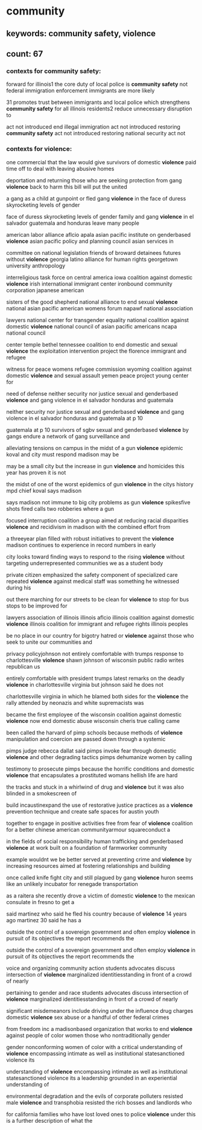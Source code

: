 # community

## keywords: community safety, violence

## count: 67

### contexts for community safety:
forward for illinois1 the core duty of local police is **community safety** not federal immigration enforcement immigrants are more likely

31 promotes trust between immigrants and local police which strengthens **community safety** for all illinois residents2 reduce unnecessary disruption to

act not introduced end illegal immigration act not introduced restoring **community safety** act not introduced restoring national security act not


### contexts for violence:
one commercial that the law would give survivors of domestic **violence** paid time off to deal with leaving abusive homes

deportation and returning those who are seeking protection from gang **violence** back to harm this bill will put the united

a gang as a child at gunpoint or fled gang **violence** in the face of duress skyrocketing levels of gender

face of duress skyrocketing levels of gender family and gang **violence** in el salvador guatemala and honduras leave many people

american labor alliance aflcio apala asian pacific institute on genderbased **violence** asian pacific policy and planning council asian services in

committee on national legislation friends of broward detainees futures without **violence** georgia latino alliance for human rights georgetown university anthropology

interreligious task force on central america iowa coalition against domestic **violence** irish international immigrant center ironbound community corporation japanese american

sisters of the good shepherd national alliance to end sexual **violence** national asian pacific american womens forum napawf national association

lawyers national center for transgender equality national coalition against domestic **violence** national council of asian pacific americans ncapa national council

center temple bethel tennessee coalition to end domestic and sexual **violence** the exploitation intervention project the florence immigrant and refugee

witness for peace womens refugee commission wyoming coalition against domestic **violence** and sexual assault yemen peace project young center for

need of defense neither security nor justice sexual and genderbased **violence** and gang violence in el salvador honduras and guatemala

neither security nor justice sexual and genderbased **violence** and gang violence in el salvador honduras and guatemala at p 10

guatemala at p 10 survivors of sgbv sexual and genderbased **violence** by gangs endure a network of gang surveillance and

alleviating tensions on campus in the midst of a gun **violence** epidemic koval and city must respond madison may be

may be a small city but the increase in gun **violence** and homicides this year has proven it is not

the midst of one of the worst epidemics of gun **violence** in the citys history mpd chief koval says madison

says madison not immune to big city problems as gun **violence** spikesfive shots fired calls two robberies where a gun

focused interruption coalition a group aimed at reducing racial disparities **violence** and recidivism in madison with the combined effort from

a threeyear plan filled with robust initiatives to prevent the **violence** madison continues to experience in record numbers in early

city looks toward finding ways to respond to the rising **violence** without targeting underrepresented communities we as a student body

private citizen emphasized the safety component of specialized care repeated **violence** against medical staff was something he witnessed during his

out there marching for our streets to be clean for **violence** to stop for bus stops to be improved for

lawyers association of illinois illinois aflcio illinois coalition against domestic **violence** illinois coalition for immigrant and refugee rights illinois peoples

be no place in our country for bigotry hatred or **violence** against those who seek to unite our communities and

privacy policyjohnson not entirely comfortable with trumps response to charlottesville **violence** shawn johnson of wisconsin public radio writes republican us

entirely comfortable with president trumps latest remarks on the deadly **violence** in charlottesville virginia but johnson said he does not

charlottesville virginia in which he blamed both sides for the **violence** the rally attended by neonazis and white supremacists was

became the first employee of the wisconsin coalition against domestic **violence** now end domestic abuse wisconsin cheris true calling came

been called the harvard of pimp schools because methods of **violence** manipulation and coercion are passed down through a systemic

pimps judge rebecca dallat said pimps invoke fear through domestic **violence** and other degrading tactics pimps dehumanize women by calling

testimony to prosecute pimps because the horrific conditions and domestic **violence** that encapsulates a prostituted womans hellish life are hard

the tracks and stuck in a whirlwind of drug and **violence** but it was also blinded in a smokescreen of

build incaustinexpand the use of restorative justice practices as a **violence** prevention technique and create safe spaces for austin youth

together to engage in positive activities free from fear of **violence** coalition for a better chinese american communityarmour squareconduct a

in the fields of social responsibility human trafficking and genderbased **violence** at work built on a foundation of farmworker community

example wouldnt we be better served at preventing crime and **violence** by increasing resources aimed at fostering relationships and building

once called knife fight city and still plagued by gang **violence** huron seems like an unlikely incubator for renegade transportation

as a raitera she recently drove a victim of domestic **violence** to the mexican consulate in fresno to get a

said martinez who said he fled his country because of **violence** 14 years ago martinez 30 said he has a

outside the control of a sovereign government and often employ **violence** in pursuit of its objectives the report recommends the

outside the control of a sovereign government and often employ **violence** in pursuit of its objectives the report recommends the

voice and organizing community action students advocates discuss intersection of **violence** marginalized identitiesstanding in front of a crowd of nearly

pertaining to gender and race students advocates discuss intersection of **violence** marginalized identitiesstanding in front of a crowd of nearly

significant misdemeanors include driving under the influence drug charges domestic **violence** sex abuse or a handful of other federal crimes

from freedom inc a madisonbased organization that works to end **violence** against people of color women those who nontraditionally gender

gender nonconforming women of color with a critical understanding of **violence** encompassing intimate as well as institutional statesanctioned violence its

understanding of **violence** encompassing intimate as well as institutional statesanctioned violence its a leadership grounded in an experiential understanding of

environmental degradation and the evils of corporate polluters resisted male **violence** and transphobia resisted the rich bosses and landlords who

for california families who have lost loved ones to police **violence** under this is a further description of what the



